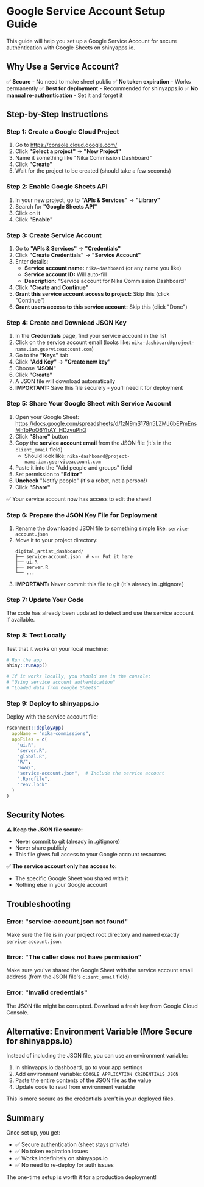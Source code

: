 # Google Service Account Setup Guide

This guide will help you set up a Google Service Account for secure authentication with Google Sheets on shinyapps.io.

## Why Use a Service Account?

✅ **Secure** - No need to make sheet public
✅ **No token expiration** - Works permanently
✅ **Best for deployment** - Recommended for shinyapps.io
✅ **No manual re-authentication** - Set it and forget it

## Step-by-Step Instructions

### Step 1: Create a Google Cloud Project

1. Go to https://console.cloud.google.com/
2. Click **"Select a project"** → **"New Project"**
3. Name it something like "Nika Commission Dashboard"
4. Click **"Create"**
5. Wait for the project to be created (should take a few seconds)

### Step 2: Enable Google Sheets API

1. In your new project, go to **"APIs & Services"** → **"Library"**
2. Search for **"Google Sheets API"**
3. Click on it
4. Click **"Enable"**

### Step 3: Create Service Account

1. Go to **"APIs & Services"** → **"Credentials"**
2. Click **"Create Credentials"** → **"Service Account"**
3. Enter details:
   - **Service account name:** `nika-dashboard` (or any name you like)
   - **Service account ID:** Will auto-fill
   - **Description:** "Service account for Nika Commission Dashboard"
4. Click **"Create and Continue"**
5. **Grant this service account access to project:** Skip this (click "Continue")
6. **Grant users access to this service account:** Skip this (click "Done")

### Step 4: Create and Download JSON Key

1. In the **Credentials** page, find your service account in the list
2. Click on the service account email (looks like: `nika-dashboard@project-name.iam.gserviceaccount.com`)
3. Go to the **"Keys"** tab
4. Click **"Add Key"** → **"Create new key"**
5. Choose **"JSON"**
6. Click **"Create"**
7. A JSON file will download automatically
8. **IMPORTANT:** Save this file securely - you'll need it for deployment

### Step 5: Share Your Google Sheet with Service Account

1. Open your Google Sheet: https://docs.google.com/spreadsheets/d/1zN9mS178n5LZMJ6bEPmEnsMh1bPoQ6YhAY_HDzvuPhQ
2. Click **"Share"** button
3. Copy the **service account email** from the JSON file (it's in the `client_email` field)
   - Should look like: `nika-dashboard@project-name.iam.gserviceaccount.com`
4. Paste it into the "Add people and groups" field
5. Set permission to **"Editor"**
6. **Uncheck** "Notify people" (it's a robot, not a person!)
7. Click **"Share"**

✅ Your service account now has access to edit the sheet!

### Step 6: Prepare the JSON Key File for Deployment

1. Rename the downloaded JSON file to something simple like: `service-account.json`
2. Move it to your project directory:
   ```
   digital_artist_dashboard/
   ├── service-account.json  # <-- Put it here
   ├── ui.R
   ├── server.R
   └── ...
   ```
3. **IMPORTANT:** Never commit this file to git (it's already in .gitignore)

### Step 7: Update Your Code

The code has already been updated to detect and use the service account if available.

### Step 8: Test Locally

Test that it works on your local machine:

```r
# Run the app
shiny::runApp()

# If it works locally, you should see in the console:
# "Using service account authentication"
# "Loaded data from Google Sheets"
```

### Step 9: Deploy to shinyapps.io

Deploy with the service account file:

```r
rsconnect::deployApp(
  appName = "nika-commissions",
  appFiles = c(
    "ui.R",
    "server.R",
    "global.R",
    "R/",
    "www/",
    "service-account.json",  # Include the service account
    ".Rprofile",
    "renv.lock"
  )
)
```

## Security Notes

⚠️ **Keep the JSON file secure:**
- Never commit to git (already in .gitignore)
- Never share publicly
- This file gives full access to your Google account resources

✅ **The service account only has access to:**
- The specific Google Sheet you shared with it
- Nothing else in your Google account

## Troubleshooting

### Error: "service-account.json not found"

Make sure the file is in your project root directory and named exactly `service-account.json`.

### Error: "The caller does not have permission"

Make sure you've shared the Google Sheet with the service account email address (from the JSON file's `client_email` field).

### Error: "Invalid credentials"

The JSON file might be corrupted. Download a fresh key from Google Cloud Console.

## Alternative: Environment Variable (More Secure for shinyapps.io)

Instead of including the JSON file, you can use an environment variable:

1. In shinyapps.io dashboard, go to your app settings
2. Add environment variable: `GOOGLE_APPLICATION_CREDENTIALS_JSON`
3. Paste the entire contents of the JSON file as the value
4. Update code to read from environment variable

This is more secure as the credentials aren't in your deployed files.

## Summary

Once set up, you get:
- ✅ Secure authentication (sheet stays private)
- ✅ No token expiration issues
- ✅ Works indefinitely on shinyapps.io
- ✅ No need to re-deploy for auth issues

The one-time setup is worth it for a production deployment!
